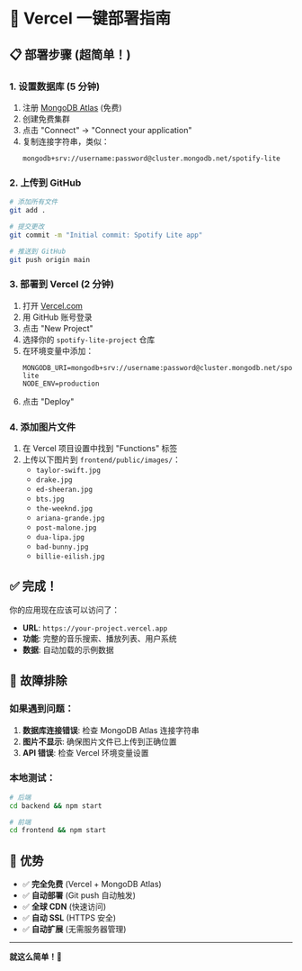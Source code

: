 # 🚀 Vercel 一键部署指南

## 📋 部署步骤 (超简单！)

### 1. 设置数据库 (5 分钟)

1. 注册 [MongoDB Atlas](https://www.mongodb.com/atlas) (免费)
2. 创建免费集群
3. 点击 "Connect" → "Connect your application"
4. 复制连接字符串，类似：
   ```
   mongodb+srv://username:password@cluster.mongodb.net/spotify-lite
   ```

### 2. 上传到 GitHub

```bash
# 添加所有文件
git add .

# 提交更改
git commit -m "Initial commit: Spotify Lite app"

# 推送到 GitHub
git push origin main
```

### 3. 部署到 Vercel (2 分钟)

1. 打开 [Vercel.com](https://vercel.com)
2. 用 GitHub 账号登录
3. 点击 "New Project"
4. 选择你的 `spotify-lite-project` 仓库
5. 在环境变量中添加：
   ```
   MONGODB_URI=mongodb+srv://username:password@cluster.mongodb.net/spotify-lite
   NODE_ENV=production
   ```
6. 点击 "Deploy"

### 4. 添加图片文件

1. 在 Vercel 项目设置中找到 "Functions" 标签
2. 上传以下图片到 `frontend/public/images/`：
   - `taylor-swift.jpg`
   - `drake.jpg`
   - `ed-sheeran.jpg`
   - `bts.jpg`
   - `the-weeknd.jpg`
   - `ariana-grande.jpg`
   - `post-malone.jpg`
   - `dua-lipa.jpg`
   - `bad-bunny.jpg`
   - `billie-eilish.jpg`

## ✅ 完成！

你的应用现在应该可以访问了：

- **URL**: `https://your-project.vercel.app`
- **功能**: 完整的音乐搜索、播放列表、用户系统
- **数据**: 自动加载的示例数据

## 🔧 故障排除

### 如果遇到问题：

1. **数据库连接错误**: 检查 MongoDB Atlas 连接字符串
2. **图片不显示**: 确保图片文件已上传到正确位置
3. **API 错误**: 检查 Vercel 环境变量设置

### 本地测试：

```bash
# 后端
cd backend && npm start

# 前端
cd frontend && npm start
```

## 🎯 优势

- ✅ **完全免费** (Vercel + MongoDB Atlas)
- ✅ **自动部署** (Git push 自动触发)
- ✅ **全球 CDN** (快速访问)
- ✅ **自动 SSL** (HTTPS 安全)
- ✅ **自动扩展** (无需服务器管理)

---

**就这么简单！🎵**
